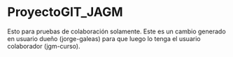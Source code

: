# ProyectoGIT_JAGM
Esto para pruebas de colaboración solamente.
Este es un cambio generado en usuario dueño (jorge-galeas) para que luego lo tenga el usuario colaborador (jgm-curso).
